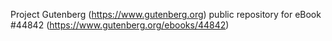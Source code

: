 Project Gutenberg (https://www.gutenberg.org) public repository for eBook #44842 (https://www.gutenberg.org/ebooks/44842)
